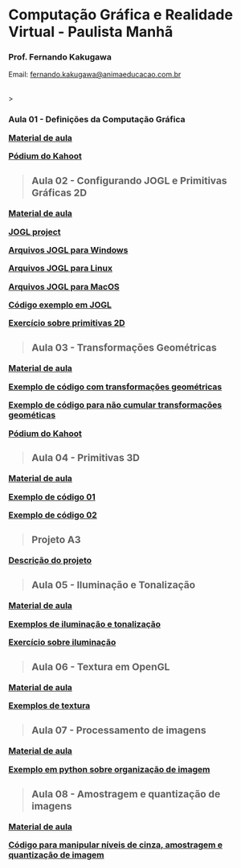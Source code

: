 # Computação Gráfica e Realidade Virtual - Paulista Manhã

### Prof. Fernando Kakugawa
Email: [fernando.kakugawa@animaeducacao.com.br](fernando.kakugawa@animaeducacao.com.br)

<br>
> <h3><Strong>Aula 01 - Definições da Computação Gráfica    

[Material de aula](https://github.com/fkakugawa/ComputacaoGraficaRealidadeVirtual/blob/main/material%20de%20aulas/CGRV_Aula01-Defini%C3%A7oesDaCG.pdf)

[Pódium do Kahoot](https://create.kahoot.it/podium/live-game/9f7a6a68-7dbe-4181-bda7-b87463d04174/1692714987145)

> <h3><Strong>Aula 02 - Configurando JOGL e Primitivas Gráficas 2D

[Material de aula](https://github.com/fkakugawa/ComputacaoGraficaRealidadeVirtual/blob/main/material%20de%20aulas/CGRV_Aula02-2D.pdf)

<p><a href="https://jogamp.org/jogl/www/">JOGL project</a></p>
<p><a href="https://github.com/fkakugawa/ComputacaoGraficaRealidadeVirtual/tree/main/JOGL_Win64">Arquivos JOGL para Windows</a></p>
<p><a href="https://github.com/fkakugawa/ComputacaoGraficaRealidadeVirtual/tree/main/JOGL_Linux">Arquivos JOGL para Linux</a></p>
<p><a href="https://github.com/fkakugawa/ComputacaoGraficaRealidadeVirtual/blob/main/JOGL_MacOS.zip">Arquivos JOGL para MacOS</a></p>
<p><a href="https://github.com/fkakugawa/ComputacaoGraficaRealidadeVirtual/tree/main/cenaExemplo">Código exemplo em JOGL</a></p>
  
[Exercício sobre primitivas 2D](https://github.com/fkakugawa/ComputacaoGraficaRealidadeVirtual/tree/main/exercicioPrimitiva2D)

> <h3><Strong>Aula 03 - Transformações Geométricas

[Material de aula](https://github.com/fkakugawa/ComputacaoGraficaRealidadeVirtual/blob/main/material%20de%20aulas/CG_Aula03-Transformacoes%20Geometricas.pdf)

[Exemplo de código com transformações geométricas](https://github.com/fkakugawa/ComputacaoGraficaRealidadeVirtual/tree/main/aula03_Exemplo01)

[Exemplo de código para não cumular transformações geométicas](https://github.com/fkakugawa/ComputacaoGraficaRealidadeVirtual/tree/main/aula03_Exemplo02)

[Pódium do Kahoot](https://create.kahoot.it/user-reports/live-game/16fadb83-cebf-43b9-91a9-0bbebeff32a6/9f7a6a68-7dbe-4181-bda7-b87463d04174/1695739015110/podium)

> <h3><Strong>Aula 04 - Primitivas 3D

[Material de aula](https://github.com/fkakugawa/ComputacaoGraficaRealidadeVirtual/blob/main/material%20de%20aulas/CGRV_Aula04-3D.pdf)

[Exemplo de código 01](https://github.com/fkakugawa/ComputacaoGraficaRealidadeVirtual/tree/main/aula04/exemplo01)

[Exemplo de código 02](https://github.com/fkakugawa/ComputacaoGraficaRealidadeVirtual/tree/main/aula04/exemplo02)

> <h3><Strong>Projeto A3

[Descrição do projeto](https://github.com/fkakugawa/ComputacaoGraficaRealidadeVirtual/blob/main/material%20de%20aulas/DescricaoA3.pdf)

> <h3><Strong>Aula 05 - Iluminação e Tonalização

[Material de aula](https://github.com/fkakugawa/ComputacaoGraficaRealidadeVirtual/blob/main/material%20de%20aulas/CG_Aula05-Iluminacao.pdf)

[Exemplos de iluminação e tonalização](https://github.com/fkakugawa/ComputacaoGraficaRealidadeVirtual/tree/main/aula05_Exemplo/src)

[Exercício sobre iluminação](https://github.com/fkakugawa/ComputacaoGraficaRealidadeVirtual/tree/main/aula_20231009)

> <h3><Strong>Aula 06 - Textura em OpenGL

[Material de aula](https://github.com/fkakugawa/ComputacaoGraficaRealidadeVirtual/blob/main/material%20de%20aulas/CGRV_Aula06_Textura.pdf)

[Exemplos de textura](https://github.com/fkakugawa/ComputacaoGraficaRealidadeVirtual/tree/main/aula06_Textura)

> <h3><Strong>Aula 07 - Processamento de imagens

[Material de aula](https://github.com/fkakugawa/ComputacaoGraficaRealidadeVirtual/blob/main/material%20de%20aulas/CGRV_Aula07-ProcessamentoImagem.pdf)

[Exemplo em python sobre organização de imagem](https://github.com/fkakugawa/ComputacaoGraficaRealidadeVirtual/blob/main/ExemploProcessamentoImagem/ExemploAula07.ipynb)

> <h3><Strong>Aula 08 - Amostragem e quantização de imagens

[Material de aula](https://github.com/fkakugawa/ComputacaoGraficaRealidadeVirtual/blob/main/material%20de%20aulas/CGRV_Aula08-Amostragem.pdf)

[Código para manipular níveis de cinza, amostragem e quantização de imagem](https://github.com/fkakugawa/ComputacaoGraficaRealidadeVirtual/blob/main/ExemploProcessamentoImagem/ExemploAula08.ipynb)


